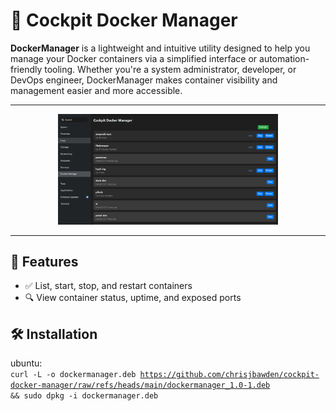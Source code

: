 
# 🐳 Cockpit Docker Manager

**DockerManager** is a lightweight and intuitive utility designed to help you manage your Docker containers via a simplified interface or automation-friendly tooling. Whether you're a system administrator, developer, or DevOps engineer, DockerManager makes container visibility and management easier and more accessible.

---

<div align="center">
  <img src="https://github.com/chrisjbawden/cockpit-docker-manager/blob/main/misc/45634534573.png" alt="DockerManager Interface" style="width:70%; margin:auto;" />
</div>

---

## 🚀 Features

- ✅ List, start, stop, and restart containers
- 🔍 View container status, uptime, and exposed ports

## 🛠️ Installation

ubuntu:
<br>
<code>curl -L -o dockermanager.deb https://github.com/chrisjbawden/cockpit-docker-manager/raw/refs/heads/main/dockermanager_1.0-1.deb && sudo dpkg -i dockermanager.deb</code>
